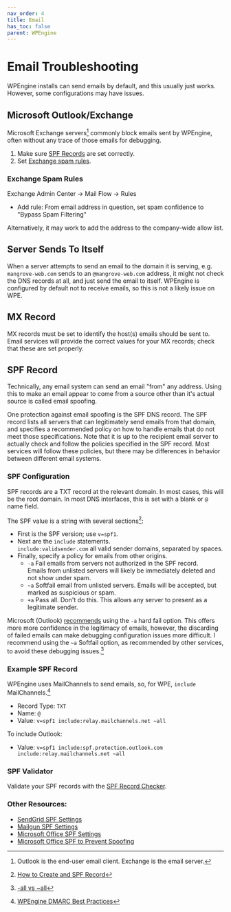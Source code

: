 ```yaml
---
nav_order: 4
title: Email
has_toc: false
parent: WPEngine
---
```


# Email Troubleshooting
WPEngine installs can send emails by default, and this usually just works.
However, some configurations may have issues.

## Microsoft Outlook/Exchange
Microsoft Exchange servers[^exchange] commonly block emails sent by WPEngine,
often without any trace of those emails for debugging.

1. Make sure [SPF Records](#spf-record) are set correctly.
1. Set [Exchange spam rules](#exchange-spam-rules).

[^exchange]: Outlook is the end-user email client. Exchange is the email server.
### Exchange Spam Rules
Exchange Admin Center -> Mail Flow -> Rules
- Add rule: From email address in question, set spam confidence to "Bypass Spam Filtering"

Alternatively, it may work to add the address to the company-wide allow list.


## Server Sends To Itself
When a server attempts to send an email to the domain it is serving,
e.g. `mangrove-web.com` sends to an `@mangrove-web.com` address,
it might not check the DNS records at all, and just send the email to itself.
WPEngine is configured by default not to receive emails, so this is not a likely issue on WPE.

## MX Record
MX records must be set to identify the host(s) emails should be sent to.
Email services will provide the correct values for your MX records;
check that these are set properly.

## SPF Record
Technically, any email system can send an email "from" any address.
Using this to make an email appear to come from a source other than it's actual source
is called email spoofing.

One protection against email spoofing is the SPF DNS record.
The SPF record lists all servers that can legitimately send emails from that domain,
and specifies a recommended policy on how to handle emails that do not meet those specifications.
Note that it is up to the recipient email server to actually check and follow the policies
specified in the SPF record.
Most services will follow these policies,
but there may be differences in behavior between different email systems.

### SPF Configuration
SPF records are a TXT record at the relevant domain.
In most cases, this will be the root domain.
In most DNS interfaces, this is set with a blank or `@` name field.

The SPF value is a string with several sections[^3]:
- First is the SPF version; use `v=spf1`.
- Next are the `include` statements.  
    `include:validsender.com` all valid sender domains, separated by spaces.
- Finally, specify a policy for emails from other origins.
    - `-a` Fail emails from servers not authorized in the SPF record.  
        Emails from unlisted servers will likely be immediately deleted and not show under spam.
    - `~a` Softfail email from unlisted servers. 
        Emails will be accepted, but marked as suspicious or spam.
    - `+a` Pass all. Don't do this. This allows any server to present as a legitimate sender.

Microsoft (Outlook) [recommends](https://docs.microsoft.com/en-us/microsoft-365/admin/get-help-with-domains/create-dns-records-at-any-dns-hosting-provider?view=o365-worldwide)
using the `-a` hard fail option.
This offers more more confidence in the legitimacy of emails, however,
the discarding of failed emails can make debugging configuration issues more difficult.
I recommend using the `~a` Softfail option, as recommended by other services,
to avoid these debugging issues.[^1]


### Example SPF Record
WPEngine uses MailChannels to send emails,
so, for WPE, `include ` MailChannels.[^2]

- Record Type: `TXT`
- Name: `@`
- Value: `v=spf1 include:relay.mailchannels.net ~all`

To include Outlook:
- Value: `v=spf1 include:spf.protection.outlook.com include:relay.mailchannels.net ~all`

### SPF Validator
Validate your SPF records with the [SPF Record Checker](https://www.dmarcanalyzer.com/spf/checker/).

### Other Resources:
- [SendGrid SPF Settings](https://sendgrid.com/docs/glossary/spf/)
- [Mailgun SPF Settings](https://documentation.mailgun.com/en/latest/quickstart-sending.html)
- [Microsoft Office SPF Settings](https://docs.microsoft.com/en-us/microsoft-365/security/office-365-security/set-up-spf-in-office-365-to-help-prevent-spoofing?view=o365-worldwide)
- [Microsoft Office SPF to Prevent Spoofing](https://docs.microsoft.com/en-us/microsoft-365/security/office-365-security/how-office-365-uses-spf-to-prevent-spoofing?view=o365-worldwide)

[^1]: [-all vs ~all](https://dmarcian.com/what-is-the-difference-between-spf-all-and-all/)
[^2]: [WPEngine DMARC Best Practices](https://wpengine.com/support/dmarc-best-practices-get-email-inbox/)
[^3]: [How to Create and SPF Record](https://www.dmarcanalyzer.com/spf/how-to-create-an-spf-txt-record/)
